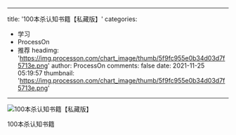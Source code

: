 
---
title: '100本杀认知书籍【私藏版】'
categories: 
 - 学习
 - ProcessOn
 - 推荐
headimg: 'https://img.processon.com/chart_image/thumb/5f9fc955e0b34d03d7f5713e.png'
author: ProcessOn
comments: false
date: 2021-11-25 05:19:57
thumbnail: 'https://img.processon.com/chart_image/thumb/5f9fc955e0b34d03d7f5713e.png'
---

<div>   
<img class="thumb" alt="100本杀认知书籍【私藏版】" src="https://img.processon.com/chart_image/thumb/5f9fc955e0b34d03d7f5713e.png" referrerpolicy="no-referrer">
<p>100本杀认知书籍</p>  
</div>
            